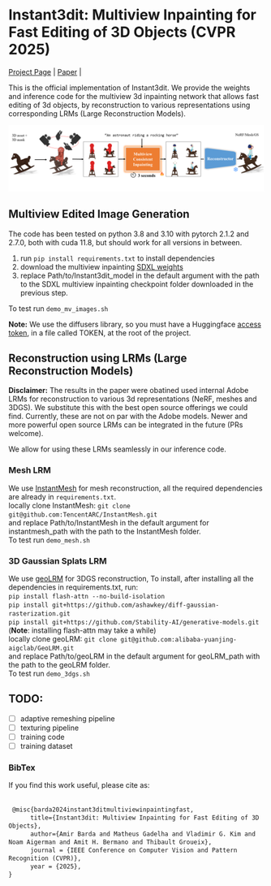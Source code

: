 # Instant3dit: Multiview Inpainting for Fast Editing of 3D Objects (CVPR 2025)

[Project Page](https://amirbarda.github.io/Instant3dit.github.io/) | [Paper](https://arxiv.org/pdf/2412.00518) |

This is the official implementation of Instant3dit. We provide the weights and inference code for the multiview 3d inpainting network that allows fast editing of 3d objects, by reconstruction to various representations using corresponding LRMs (Large Reconstruction Models).

![alt text](https://github.com/amirbarda/Instant3dit/blob/main/assets/overview.png?raw=true)

## Multiview Edited Image Generation
The code has been tested on python 3.8 and 3.10 with pytorch 2.1.2 and 2.7.0, both with cuda 11.8, but should work for all versions in between.
1. run `pip install requirements.txt` to install dependencies
2. download the multiview inpainting [SDXL weights](https://drive.google.com/drive/folders/1yLdhgEqv0FBD19r4RPBsBzpa3congkDv?usp=sharing)
3. replace Path/to/Instant3dit_model in the default argument with the path to the SDXL multiview inpainting checkpoint folder downloaded in the previous step.

To test run `demo_mv_images.sh`

**Note:** We use the diffusers library, so you must have a Huggingface [access token](https://huggingface.co/docs/hub/en/security-tokens), in a file called TOKEN, at the root of the project.

## Reconstruction using LRMs (Large Reconstruction Models)
**Disclaimer:** The results in the paper were obatined used internal Adobe LRMs for reconstruction to various 3d representations (NeRF, meshes and 3DGS). 
We substitute this with the best open source offerings we could find. Currently, these are not on par with the Adobe models. Newer and more powerful open source LRMs can be integrated in the future (PRs welcome).

We allow for using these LRMs seamlessly in our inference code.

### Mesh LRM
We use [InstantMesh](https://github.com/TencentARC/InstantMesh) for mesh reconstruction, all the required dependencies are already in `requirements.txt`. \
locally clone InstantMesh: `git clone git@github.com:TencentARC/InstantMesh.git` \
and replace Path/to/InstantMesh in the default argument for instantmesh_path with the path to the InstantMesh folder. \
To test run `demo_mesh.sh`

### 3D Gaussian Splats LRM
We use [geoLRM](https://github.com/alibaba-yuanjing-aigclab/GeoLRM) for 3DGS reconstruction, To install, after installing all the dependencies in requirements.txt, run: \
```pip install flash-attn --no-build-isolation``` \
```pip install git+https://github.com/ashawkey/diff-gaussian-rasterization.git``` \
```pip install git+https://github.com/Stability-AI/generative-models.git``` \
(**Note**: installing flash-attn may take a while) \
locally clone geoLRM: `git clone git@github.com:alibaba-yuanjing-aigclab/GeoLRM.git` \
and replace Path/to/geoLRM in the default argument for geoLRM_path with the path to the geoLRM folder. \
To test run `demo_3dgs.sh`
## TODO:
- [ ] adaptive remeshing pipeline
- [ ] texturing pipeline
- [ ] training code
- [ ] training dataset

### BibTex
If you find this work useful, please cite as:
<br/><br/>

```
 @misc{barda2024instant3ditmultiviewinpaintingfast,
      title={Instant3dit: Multiview Inpainting for Fast Editing of 3D Objects}, 
      author={Amir Barda and Matheus Gadelha and Vladimir G. Kim and Noam Aigerman and Amit H. Bermano and Thibault Groueix},
      journal = {IEEE Conference on Computer Vision and Pattern Recognition (CVPR)},
      year = {2025}, 
} 
```
